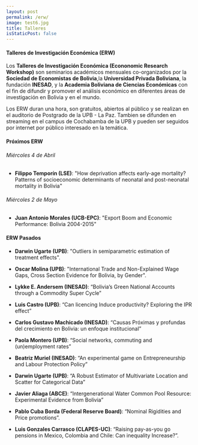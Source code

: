 ```yaml
---
layout: post
permalink: /erw/
image: test6.jpg
title: Talleres
isStaticPost: false
---
```


#### Talleres de Investigación Económica (ERW)
Los **Talleres de Investigación Económica (Econonomic Research Workshop)** son seminarios académicos mensuales co-organizados por la **Sociedad de Economistas de Bolivia**,la **Universidad Privada Boliviana**, la fundación **INESAD**, y la **Academia Boliviana de Ciencias Económicas** con el fin de difundir y promover el análisis económico en diferentes áreas de investigación en Bolivia y en el mundo.  

Los ERW duran una hora, son gratuitos, abiertos al público y se realizan en el auditorio de Postgrado de la UPB - La Paz. Tambien se difunden en streaming en el campus de Cochabamba de la UPB y pueden ser seguidos por internet por público interesado en la temática.

#### Próximos ERW

###### Miércoles 4 de Abril

* **Filippo Temporín (LSE)**: "How deprivation affects early-age mortality? Patterns of socioeconomic determinants of neonatal and post-neonatal mortality in Bolivia"

###### Miércoles 2 de Mayo

* **Juan Antonio Morales (UCB-EPC)**: "Export Boom and Economic Performance:  Bolivia 2004-2015"


#### ERW Pasados

* **Darwin Ugarte (UPB)**: "Outliers in semiparametric estimation of treatment effects".

* **Oscar Molina (UPB)**: "International Trade and Non-Explained Wage Gaps, Cross Section Evidence for Bolivia, by Gender".

* **Lykke E. Andersem (INESAD)**: “Bolivia’s Green National Accounts through a Commodity Super Cycle”

* **Luis Castro (UPB)**: “Can licencing Induce productivity? Exploring the IPR effect”

* **Carlos Gustavo Machicado (INESAD)**: “Causas Próximas y profundas del crecimiento en Bolivia: un enfoque institucional”

* **Paola Montero (UPB)**: “Social networks, commuting and (un)employment rates”

* **Beatriz Muriel (INESAD)**: “An experimental game on Entrepreneurship and Labour Protection Policy”

* **Darwin Ugarte (UPB)**: “A Robust Estimator of Multivariate Location and Scatter for Categorical Data”

* **Javier Aliaga (ABCE)**: “Intergenerational Water Common Pool Resource: Experimental Evidence from Bolivia”

* **Pablo Cuba Borda (Federal Reserve Board)**: “Nominal Rigidities and Price promotions”.

* **Luis Gonzales Carrasco (CLAPES-UC)**: “Raising pay-as-you go pensions in Mexico, Colombia and Chile: Can inequality Increase?”.
<!-- <details style="margin-left: 40px"><summary><strong>Resumen</strong></summary>Since many policies create inter-generational redistributions, it is important to assess their impact on inequality. For example, expanding PAYG-financed pensions financed with a proportional tax that falls mostly on the active generation can be benevolent if the elderly have lower consumption than contemporaneous workers, but could be regressive if otherwise. This paper uses consumer expenditure surveys to compute adjusted distributions of expenditure per capita on an equivalent basis for Mexico, Colombia and Chile, for two age groups: those aged 65 and more, and those aged 35 to 59. The paper’s statistical tests finds that in Mexico, expenditure by the elderly is smaller than (is stochastically dominated at first order by) adjusted expenditure by adults aged 35 to 59. In contrast, in Colombia expenditure by the elderly is similar to the adjusted expenditure by adults aged 35 to 59 (the hypothesis of stochastic dominance in both directions are rejected). Finally, in Chile expenditure by the elderly stochastically dominates the adjusted expenditure by adults aged 35 to 59, at high levels of significance. The implication is that expanding PAYG-financed pensions would be progressive in Mexico, neutral in Colombia and regressive in Chile. </details> -->






<!-- <img class="img-responsive feature-image" src="{{ site.baseurl }}/img/posts/cod.jpg" style="display:none"> -->
